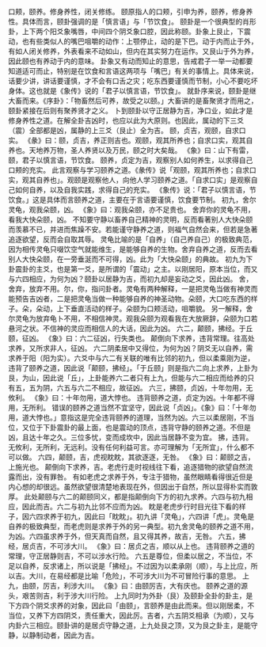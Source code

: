 口颊，颐养。修身养性，闭关修练。
颐原指人的口颊，引申为养，颐养，修身养性。具体而言，颐卦强调的是「慎言语」与「节饮食」。
颐卦是一个很典型的肖形卦，上下两个阳爻象嘴唇，中间四个阴爻象口腔，因此称颐。卦象上艮止，下震动，也有些类似人的嘴巴咀嚼的动作：上颚停止，动的是下巴。动于内而止于外，有如人闭关修养，外表看来不动如山，但内在其实努力在运作。又艮山于外为养，因此颐也有养动于内的意味。
卦象又有动而知止的意思，告戒君子一举一动都要知道适可而止，特别是在饮食和言语这两项与「嘴巴」有关的事情上。具体来说，话要少讲，讲话要谨慎，才不会有口舌之灾；吃东西要谨慎而节制，小心不要吃坏身体。这也就是《象传》说的「君子以慎言语，节饮食」。
就卦序来说，颐卦是继大畜而来。《序卦》：「物畜然后可养，故受之以颐。」大畜讲的是畜聚贤才而用之，颐卦紧接在后则有聚养贤才之义。
卜到颐卦以守正居静为吉，净口业，如此才是修身养性之道。在解全卦吉凶时，也应以此为大原则。也因此，属动的下三爻（震）全部都是凶，属静的上三爻（艮止）全为吉。
颐，贞吉，观颐，自求口实。
《彖》曰：颐，贞吉，养正则吉也。观颐，观其所养也；自求口实，观其自养也。天地养万物，圣人养贤以及万民，颐之时大矣哉。
《象》曰：山下有雷，颐，君子以慎言语，节饮食。
颐养，贞定为吉，观察别人如何养生，以求得自己口颊的充实。
此言观察与学习颐养之道。《彖传》说「观颐，观其所养也；自求口实，观其自养也」。观颐是观察他人，向他人学习颐养之道。「自求口实」是观察自己如何自养，以及自我实践，求得自己的充实。
《象传》说：「君子以慎言语，节饮食。」这是具体而言颐养之道，主要在于言语要谨慎，饮食要节制。
初九，舍尔灵龟，观我朵颐，凶。
《象》曰：观我朵颐，亦不足贵也。
舍弃你的灵龟不用，看我大快朵颐，凶。
不知要守静以畜养自己精神的灵明，反而看著别人大快朵颐而羡慕不已，并进而焦躁不安。若能谨守静养之道，则福气自然会来，但若是急著追逐欲望，反而会自取其辱。
灵龟比喻的是「自养」（自己养自己）的极致典范，因为相传灵龟只啜饮空气就能维生，是能够自养的生物。舍弃自养之道，反而去看别人大快朵颐，在一旁垂涎而不可得，凶。此为「大快朵颐」的典故。
初九为下卦震卦的主爻，也是第一爻，是所谓的「震动」之主。以刚居阳，原本当位，而又与六四相应，为何为凶？颐卦以居静为吉，而初九却是妄动之爻，因此凶。
舍，舍弃，放弃不用。尔，你，指问卦者。灵龟有两种解释，一是把灵龟当做有神灵而能预告吉凶者，二是把灵龟当做一种能够自养的神圣动物。朵颐，大口吃东西的样子。朵，朵动，上下垂直活动的样子。朵颐为口颊活动，咀嚼貌。
另一解释，舍尔灵龟为放弃龟卜不用，不相信神灵。观我朵颐为观看我在大放厥辞，朵颐为口若悬河之状。不信神的灵应而相信人的大话，因此为凶。
六二，颠颐，拂经。于丘颐，征凶。
《象》曰：六二征凶，行失类也。
颠倒向下求养，违背常理。往高处求养，又所求非人，征凶。
六二阴柔居中又得位，为何为凶？阴爻无以自养，需求养于阳（阳为实）。六爻中与六二有关联的唯有比邻的初九，但以柔乘刚为逆，违背了颐养之道，因此说「颠颐，拂经」。「于丘颐」则是指六二向上求养，上卦为艮，为山，因此说「丘」，上卦能养六二者只有上九，但能与六二相应而给养的只有五，五为阴，六五与六二不相应，故征凶。
六三，拂颐，贞凶，十年勿用，无攸利。
《象》曰：十年勿用，道大悖也。
违背颐养之道，贞定为凶。十年都不得用，无所利。
错误的颐养之道当然不宜坚守，因此说「贞凶」。《象》曰：「十年勿用，道大悖也。」意指这是完全违背颐养的道理，当然为凶。六三以柔居刚，不当位，又位于下卦震卦的最上面，也是震动的顶点，违背守静的颐养之道。不但是凶，且达十年之久。三位多忧，变而成坎中，因此当居静不变为宜。
拂，违背。无攸利，无所利，无远利。没有任何利益可言。亦可理解为「无所宜」，什么都不可以做。
六四，颠颐，吉，虎视眈眈，其欲逐逐，无咎。
《象》曰：颠颐之吉，上施光也。
颠倒向下求养，吉。老虎行走时视线往下看，追逐猎物的欲望自然流露而出，没有罪咎。
有如老虎之求养于外，专注于猎物，虽然眼睛看得很近但是内心想的却很远。虽然欲望很清楚地表现在外，但因出于自然，所以显得朴实而敦厚。
此处颠颐与六二的颠颐同义，都是指颠倒向下方的初九求养。六四与初九相应，因此而吉。六二与初九比邻不应而为凶。
眈是老虎步行时目光往下看的样子，因六四求养于初九，因此曰「眈眈」。初九讲「灵龟」，六四讲「虎」。灵龟是自养的极致典型，而老虎则是求养于外的另一典型。初九舍灵龟的颐养之道不用，为凶。六四虽求养于外，但天真而自然，且又得其养，故吉，无咎。
六五，拂经，居贞吉，不可涉大川。
《象》曰：居贞之吉，顺以从上也。
违背颐养之道的常理，守正居静则吉，不可以涉水行险。
六五是尊位，但柔以居之，不当位，不足以自养，反求诸上，所以说是「拂经」。不过因为以柔承刚（顺），与上比应，所以吉。大川，在易经都是比喻「危险」，不可涉大川为不可冒险行事的意思。
上九，由颐，厉吉，利涉大川。
《象》曰：由颐厉吉，大有庆也。
颐养之道的源头，艰苦则吉，利于涉大川行险。
上九同时为外卦（艮）及颐卦全卦的卦主，是下方四个阴爻求养的对象，因此曰「由颐」，言颐养是由此而来。但以刚居柔，不当位，又养下方四阴爻，责任重大，因此厉。吉者，六五阴爻相承（为顺），又与内卦六三相应。颐卦讲的是居贞守静之道，上九处艮之顶，又为艮之卦主，是能守静，以静制动者，因此为吉。
